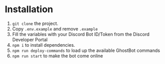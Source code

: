 # Installation

1. `git clone` the project.
2. Copy `.env.example` and remove `.example`
3. Fill the variables with your Discord Bot ID/Token from the Discord Developer Portal
4. `npm i` to install dependencies.
5. `npm run deploy-commands` to load up the available GhostBot commands
6. `npm run start` to make the bot come online

